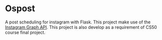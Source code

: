 # Ospost
A post scheduling for instagram with Flask. This project make use of the [Instagram Graph API](https://example.com "Go to Instagram API"). This project is also develop as a requirement of CS50 course final project.





